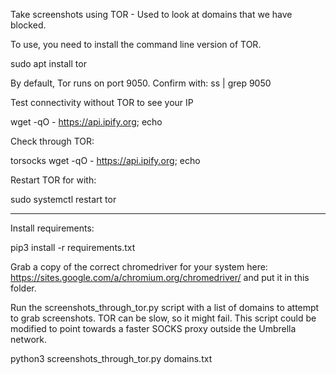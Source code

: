 Take screenshots using TOR - Used to look at domains that we have blocked.

To use, you need to install the command line version of TOR.

sudo apt install tor

By default, Tor runs on port 9050. Confirm with: ss | grep 9050

Test connectivity without TOR to see your IP

wget -qO - https://api.ipify.org; echo

Check through TOR:

torsocks wget -qO - https://api.ipify.org; echo

Restart TOR for with:

sudo systemctl restart tor

-----------------
Install requirements:

pip3 install -r requirements.txt

Grab a copy of the correct chromedriver for your system here: https://sites.google.com/a/chromium.org/chromedriver/ and put it in this folder.

Run the screenshots_through_tor.py script with a list of domains to attempt to grab screenshots. TOR can be slow, so it might fail. This script could be modified to point towards a faster SOCKS proxy outside the Umbrella network.

python3 screenshots_through_tor.py domains.txt
